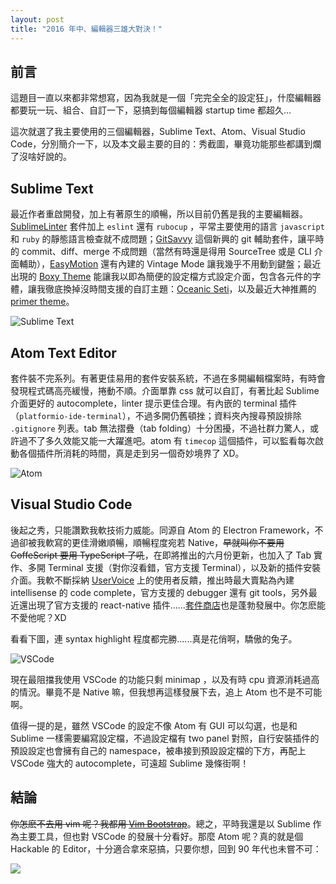 ```yaml
---
layout: post
title: "2016 年中、編輯器三雄大對決！"
---
```


## 前言
這題目一直以來都非常想寫，因為我就是一個「完完全全的設定狂」，什麼編輯器都要玩一玩、組合、自訂一下，惡搞到每個編輯器 startup time 都超久...

這次就選了我主要使用的三個編輯器，Sublime Text、Atom、Visual Studio Code，分別簡介一下，以及本文最主要的目的：秀截圖，畢竟功能那些都講到爛了沒啥好說的。

## Sublime Text

最近作者重啟開發，加上有著原生的順暢，所以目前仍舊是我的主要編輯器。[SublimeLinter](https://github.com/SublimeLinter/SublimeLinter3) 套件加上 `eslint` 還有 `rubocup` ，平常主要使用的語言 `javascript` 和 `ruby` 的靜態語言檢查就不成問題；[GitSavvy](https://github.com/divmain/GitSavvy) 這個新興的 git 輔助套件，讓平時的 commit、diff、merge 不成問題（當然有時還是得用 SourceTree 或是 CLI 介面輔助），[EasyMotion](https://github.com/tednaleid/sublime-EasyMotion) 還有內建的 Vintage Mode 讓我幾乎不用動到鍵盤；最近出現的 [Boxy Theme](https://github.com/oivva/boxy/) 能讓我以即為簡便的設定檔方式設定介面，包含各元件的字體，讓我徹底換掉沒時間支援的自訂主題：[Oceanic Seti](https://github.com/Yukaii/Oceanic-Seti-ST3)，以及最近大神推薦的 [primer theme](https://github.com/karelvuong/st-primer/)。

![Sublime Text](https://lh3.googleusercontent.com/1TzDNfasHb9xTGxOQikoklQf3QfROd1VxPgOXvdo1EOuaUiJViBLjIIP9-LXKAEEM34Az8th0As8wMny0EcaD8p4qqGdEK98CcAogGGhl9XF7H8fHQBx8c8oVJoL7YOgiWJLSLs-7CdaaFtJ5RFkY05wjpnD-k-9zu4HoOLQwSgYxmy2oW_DdocLB03-LOjr6pNb39_1eoNtM4DoXrsx-7C_jE3HBrD-lykeyXXr1PPUuSzPB5WtBapeFpgXUfeRuQOtoR83czm0p97qm6xdedotPhRYvj_CwkzFiFjGmjBUQTWmAFFsY_PRf5hve-kDSFfnXBQB5TPu3DqVluwAXNTpr5xYxRO94t6oIm1MUXhyj007ZG5YCHBSvc-Veoio0DYO16GHmCo45Z0Mxr2c0_WIKGXeQV1IDsra_kIIaIF5RyMh00Wev2TySo5qGWa-rbsy1WodZ4sXEGxprIjFqdsoY20P0OubaPtpv6c4JuN7NQZuPqkz-E-3m7nFoTvxJUcbg8M9rIGGP0qxHvYiwCfgD1vg281IhduUcvyFAJqS4S2qh5_X_YmoIfBzMohlcwuCmY_2egbIoltd0zFb_CGDg9RfIi4a=s800)

## Atom Text Editor

套件裝不完系列。有著更佳易用的套件安裝系統，不過在多開編輯檔案時，有時會發現程式碼高亮緩慢，捲動不順。介面單靠 css 就可以自訂，有著比起 Sublime 介面更好的 autocomplete，linter 提示更佳合理。有內嵌的 terminal 插件（`platformio-ide-terminal`），不過多開仍舊頓挫；資料夾內搜尋預設排除 `.gitignore` 列表。tab 無法摺疊（tab folding）十分困擾，不過社群力驚人，或許過不了多久效能又能一大躍進吧。atom 有 `timecop` 這個插件，可以監看每次啟動各個插件所消耗的時間，真是走到另一個奇妙境界了 XD。

![Atom](https://lh3.googleusercontent.com/K_Frf6tKJ4YwwG8LtG6YfqXpzC21AYbcb7vv7sbK0bnp9gYtoy3Wd2zJ3ncA3Nc5OYegV0ii3uLtfy5Z3MzZu5916zQ5AajJsa3kjvp5GEQr5BjVwEyFZE1QKNA3I2EzkovbdR4ZF-nGGssgwKrwzw6NBeQ8JnmClpXGKUJfiAsAPFNa8aOqakICu2SLbG0gfABtx86NPiRjgAD2h1hXZnj3S9ztdOO5F2-0-Fs-PVIhMGpy5yrj4SidVUn0OmjFmyaBGPANY_Xfkl5ulZF0WEl-ffPqu55G3SimXWnP6KEqCXj2ChuuO_HX3qiycazP0j3GMSxJY2MVLptzZXcACkowLs4gWMow09ZdH9oe1MSMxclNneoccvNSAZ9DyGsxTdZejgmcNT4harDopf9RteXI1CH6bwojar72Q4bQAXu00BwtBYQGWPFNknfvjG4HBoMf_8FQKruyTZqJVJx9R_JCsM8Lnr-7dnMLT1AEENRWt7zyxqFIg4t1dMCstbMECcjJueqANMCI--Hh4CxrCuKcNHAUmkOJh8_dBxTHZ9pxEuyrXoeyz5OxR2zxXIBiKtwBdX1RCxZU2Fp4dGSRbgAPYvpZfwd0=s800)

## Visual Studio Code

後起之秀，只能讚歎我軟技術力威能。同源自 Atom 的 Electron Framework，不過卻被我軟寫的更佳滑嫩順暢，順暢程度宛若 Native，<del>早就叫你不要用 CoffeScript 要用 TypeScript 了吼</del>，在即將推出的六月份更新，也加入了 Tab 實作、多開 Terminal 支援（對你沒看錯，官方支援 Terminal），以及新的插件安裝介面。我軟不斷採納 [UserVoice](https://visualstudio.uservoice.com/forums/293070-visual-studio-code/) 上的使用者反饋，推出時最大賣點為內建 intellisense 的 code complete，官方支援的 debugger 還有 git tools，另外最近還出現了官方支援的 react-native 插件......[套件商店](https://marketplace.visualstudio.com)也是蓬勃發展中。你怎麽能不愛他呢？XD

看看下圖，連 syntax highlight 程度都完勝......真是花俏啊，驕傲的兔子。

![VSCode](https://lh3.googleusercontent.com/qrZaLIwG3cYV_uKDbAxb-nh_OHt55TeUjg3krrNLgPsRI1X1_yc6vv6vLYDaCStUHoCWulFTx-AbayRUoGlh44tRnE84POO7WicMuFyWfIqmvfhUbAbGvOkggXT3Ekbr2eAlEKEP2kjfKTFTz3WrWwObX-W2Fti52m0QGdjLCGcjPt6qjPnLPhtdxCOLj_ZCpl_sxiYCHwd9DDrfL_FetwtPWQsWVze4BF7UY7Kz9y2RDL3G8k9b3bCtqAjiv7dIL03WP-WYWl3MDppt0imrxpZhOe_SD7g3csbJss_O2SOO20Og8Tcki4Q2rrQx8C4GkBI-SCwa_4Wi1cuNZX7zQ2_xxpSz0w4b4kEn72OxhK7rRKO7q9C1S9Sm9ULEYvMq2dZd4skEjKmS2xNkETEYgPDtyU_hutgyY5LcrfApAW6akLIY3sHNPK0SjdtmSuU_L_Z2A1bbRFeY548lyt9NizQn9ddUqn2WYBbw45UWBDiW-cCTLpiNCWjj7yED-04h6Tgw2yjEB_g-HAHujS6IGtQtgmHa56Tc_WqjzESOxIaCfCxYWMetCzMD-DDNi8c9wIGDXj-jDifMc3bGOVXQWf-9Jd6PKvDp=w1053-h735-no)

現在最阻擋我使用 VSCode 的功能只剩 minimap ，以及有時 cpu 資源消耗過高的情況。畢竟不是 Native 嘛，但我想再這樣發展下去，追上 Atom 也不是不可能啊。

值得一提的是，雖然 VSCode 的設定不像 Atom 有 GUI 可以勾選，也是和 Sublime 一樣需要編寫設定檔，不過設定檔有 two panel 對照，自行安裝插件的預設設定也會擁有自己的 namespace，被串接到預設設定檔的下方，再配上 VSCode 強大的 autocomplete，可遠超 Sublime 幾條街啊！

## 結論

<del>你怎麽不去用 vim 呢？我都用 [Vim Bootstrap](http://vim-bootstrap.com/)</del>。總之，平時我還是以 Sublime 作為主要工具，但也對 VSCode 的發展十分看好。那麼 Atom 呢？真的就是個 Hackable 的 Editor，十分適合拿來惡搞，只要你想，回到 90 年代也未嘗不可：

![](https://lh3.googleusercontent.com/79NInG4caoVFAZlGOUKajtxlw5692Y3dnQDHwDomsBGKoT3q4hOaYGnSUUQCTyvSJO7ikL1DvsAH6n81kDWsx-36QtQM8VnfK5R-aJiFqP2W5vdQpzfwKjw7iw771dzP_eWf9eMU2DYDVX-WAg_Q_V_LmmQDqJMyx9Jx_Rx05Td15P6hzAmnJhSXuHlKUtVg2dChf22kOwZU2AvtHEOa5qhbTBI2pu6nbUwEODaEKpX5MIG5D0r-fobk9NrgkdGrGr6ZdaLy0iFJtqVNdRB3JolAU3yttOgWG_Nfp3Rihn9YZ-WDexU_d4A9D-Vu241WKnl9B0Y9oZ9gVjC7vbfhkbliGI9hfLWuusUVCAMjdBfRcH1lohoLifYeEnDJz2m7Qa88wbJxmCdoK8pNy50fAks8KehaQYI4FcKHg6GvyBbCoxOqTbX37VcEj8KA7owoF9OaFjWnbM0ngWOrqvjz7xwjMsSQS0l_zZzmQZAmIT7Dw8IPZQ4yb_W-16-Qu3fdw3kjsGfPWpAnb1l2kPMpX-BPwjk8GCX7ao2cHdsJz1R_MDmnu-XtBPiNV05kXlfoTucjmCBnSWK4Agd5TE05YQRFtqWq-iJs=s800)
